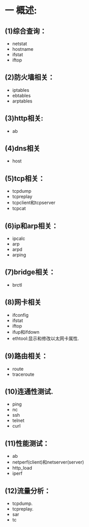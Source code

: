 # 一 概述:
## (1)综合查询：
- netstat
- hostname
- ifstat
- iftop

## (2)防火墙相关：
- iptables
- ebtables
- arptables

## (3)http相关:
- ab

## (4)dns相关
- host

## (5)tcp相关：
- tcpdump
- tcpreplay
- tcpclient和tcpserver
- tcpcat

## (6)ip和arp相关：
- ipcalc
- arp
- arpd
- arping

## (7)bridge相关：
- brctl

## (8)网卡相关
- ifconfig
- ifstat
- iftop
- ifup和ifdown
- ethtool:显示和修改以太网卡属性.

## (9)路由相关：
- route
- traceroute

## (10)连通性测试.
- ping
- nc
- ssh
- telnet
- curl

## (11)性能测试：
- ab
- netperf(client)和netserver(server)
- http_load
- iperf

## (12)流量分析：
- tcpdump.
- tcpreplay.
- sar
- tc

